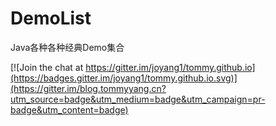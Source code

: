 # DemoList
Java各种各种经典Demo集合

[![Join the chat at https://gitter.im/joyang1/tommy.github.io](https://badges.gitter.im/joyang1/tommy.github.io.svg)](https://gitter.im/blog.tommyyang.cn?utm_source=badge&utm_medium=badge&utm_campaign=pr-badge&utm_content=badge)
